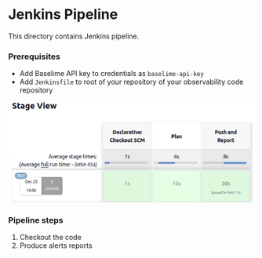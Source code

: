 # Jenkins Pipeline

This directory contains Jenkins pipeline.

### Prerequisites
* Add Baselime API key to credentials as `baselime-api-key`
* Add `Jenkinsfile` to root of your repository of your observability code repository

![img.png](img.png)

### Pipeline steps
1. Checkout the code
2. Produce alerts reports